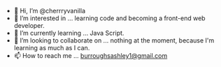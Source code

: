 - 👋 Hi, I’m @cherrryvanilla
- 👀 I’m interested in ... learning code and becoming a front-end web developer.
- 🌱 I’m currently learning ... Java Script.
- 💞️ I’m looking to collaborate on ... nothing at the moment, because I'm learning as much as I can.
- 📫 How to reach me ... burroughsashley1@gmail.com

<!---
cherrryvanilla/cherrryvanilla is a ✨ special ✨ repository because its `README.md` (this file) appears on your GitHub profile.
You can click the Preview link to take a look at your changes.
--->
